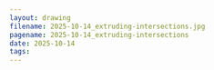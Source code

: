 ```yaml
---
layout: drawing
filename: 2025-10-14_extruding-intersections.jpg
pagename: 2025-10-14_extruding-intersections
date: 2025-10-14
tags:
---
```

